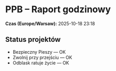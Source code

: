 # PPB – Raport godzinowy
**Czas (Europe/Warsaw):** 2025-10-18 23:18

## Status projektów
- Bezpieczny Pieszy — OK
- Zwolnij przy przejściu — OK
- Odblask ratuje życie — OK

